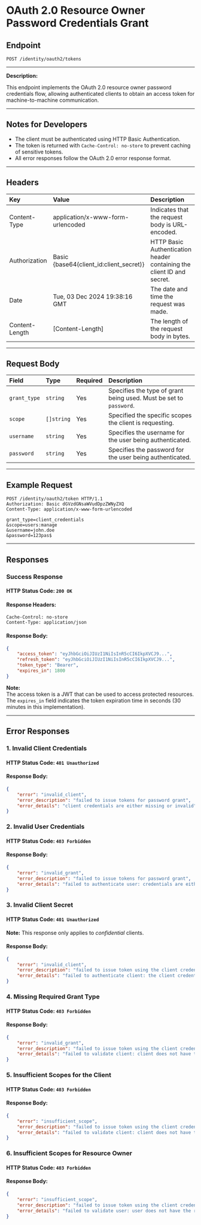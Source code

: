# OAuth 2.0 Resource Owner Password Credentials Grant

## Endpoint
```http
POST /identity/oauth2/tokens
```

---

**Description:**

This endpoint implements the OAuth 2.0 resource owner password credentials flow, allowing authenticated clients to obtain an access token for machine-to-machine communication.

---

## Notes for Developers
- The client must be authenticated using HTTP Basic Authentication.
- The token is returned with `Cache-Control: no-store` to prevent caching of sensitive tokens.
- All error responses follow the OAuth 2.0 error response format.

---

## Headers
| Key             | Value                                   | Description                                                                |
| :-------------- | :---------------------------------------| :--------------------------------------------------------------------------|
| Content-Type    | application/x-www-form-urlencoded       | Indicates that the request body is URL-encoded.                            |
| Authorization   | Basic {base64(client_id:client_secret)} | HTTP Basic Authentication header containing the client ID and secret.      |
| Date            | Tue, 03 Dec 2024 19:38:16 GMT           | The date and time the request was made.                                    |
| Content-Length  | [Content-Length]                        | The length of the request body in bytes.                                   |


---


## Request Body
| Field        | Type       | Required  | Description                                                                     |
| :------------|:-----------|:----------|:--------------------------------------------------------------------------------|
| `grant_type` | `string`   | Yes       | Specifies the type of grant being used. Must be set to `password`.              |
| `scope`      | `[]string` | Yes       | Specified the specific scopes the client is requesting.                         |
| `username`   | `string`   | Yes       | Specifies the username for the user being authenticated.                        |
| `password`   | `string`   | Yes       | Specifies the password for the user being authenticated.                        |

---

## Example Request
```http
POST /identity/oauth2/token HTTP/1.1
Authorization: Basic dGVzdGNsaWVudDpzZWNyZXQ
Content-Type: application/x-www-form-urlencoded

grant_type=client_credentials
&scope=users:manage
&username=john.doe
&password=123pas$
```

---

## Responses

### Success Response
#### HTTP Status Code: `200 OK`
#### Response Headers:
```
Cache-Control: no-store
Content-Type: application/json
```
#### Response Body:
```json
{
    "access_token": "eyJhbGciOiJIUzI1NiIsInR5cCI6IkpXVCJ9...",
    "refresh_token": "eyJhbGciOiJIUzI1NiIsInR5cCI6IkpXVCJ9...",
    "token_type": "Bearer",
    "expires_in": 1800
}
```

**Note:**  
The access token is a JWT that can be used to access protected resources. The `expires_in` field indicates the token expiration time in seconds (30 minutes in this implementation).

---

## Error Responses

### 1. Invalid Client Credentials
#### HTTP Status Code: `401 Unauthorized`
#### Response Body:
```json
{
    "error": "invalid_client",
    "error_description": "failed to issue tokens for password grant",
    "error_details": "client credentials are either missing or invalid"
}
```

### 2. Invalid User Credentials
#### HTTP Status Code: `403 Forbidden`
#### Response Body:
```json
{
    "error": "invalid_grant",
    "error_description": "failed to issue tokens for password grant",
    "error_details": "failed to authenticate user: credentials are either missing or invalid"
}
```

### 3. Invalid Client Secret
#### HTTP Status Code: `401 Unauthorized`
**Note:** This response only applies to *confidential* clients.
#### Response Body:
```json
{
    "error": "invalid_client",
    "error_description": "failed to issue token using the client credentials provided",
    "error_details": "failed to authenticate client: the client credentials are invalid or incorrectly formatted"
}
```

### 4. Missing Required Grant Type
#### HTTP Status Code: `403 Forbidden`
#### Response Body:
```json
{
    "error": "invalid_grant",
    "error_description": "failed to issue token using the client credentials provided",
    "error_details": "failed to validate client: client does not have the required grant type"
}
```

### 5. Insufficient Scopes for the Client
#### HTTP Status Code: `403 Forbidden`
#### Response Body:
```json
{
    "error": "insufficient_scope",
    "error_description": "failed to issue token using the client credentials provided",
    "error_details": "failed to validate client: client does not have the required scope(s)"
}
```

### 6. Insufficient Scopes for Resource Owner
#### HTTP Status Code: `403 Forbidden`
#### Response Body:
```json
{
    "error": "insufficient_scope",
    "error_description": "failed to issue token using the client credentials provided",
    "error_details": "failed to validate user: user does not have the required scope(s)"
}
```
